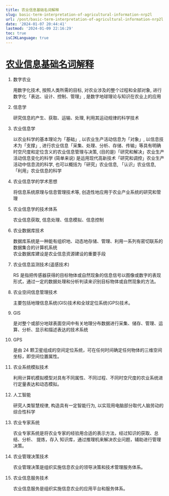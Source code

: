 ```yaml
---
title: 农业信息基础名词解释
slug: basic-term-interpretation-of-agricultural-information-nrp2l
url: /post/basic-term-interpretation-of-agricultural-information-nrp2l.html
date: '2024-01-07 20:44:41'
lastmod: '2024-01-09 22:16:29'
toc: true
isCJKLanguage: true
---
```


# [农业信息基础名词解释](https://ainfo.ray-song.com/post/basic-term-interpretation-of-agricultural-information-nrp2l)

1. 数字农业

    用数字化技术, 按照人类所需的目标, 对农业涉及的整个过程和全部对象, 进行数字化「表达、设计、控制、管理」, 是数字地球理论与知识在农业上的应用

2. 信息学

    研究信息的产生、获取、运输、处理, 利用其运动规律的科学技术

3. 农业信息学

    以农业科学的基本理论为「基础」, 以农业生产活动信息为「对象」, 以信息技术为「支撑」, 进行农业信息「采集、处理、分析、存储、传输」等具有明确时空尺度和定位含义的农业信息管理与决策, (目的是)「研究和解决」农业生产活动信息变化的科学
    (简单来说) 是运用现代高新技术「研究和调控」农业生产活动中信息流的科学, 也可以概括为「研究」农业信息, 「认识」农业信息, 「利用」农业信息的科学
4. 农业信息学的学术思想

    将信息系统原理与信息管理技术等, 创造性地应用于农业产业系统的研究和管理
5. 农业信息学的技术体系

    农业信息获取, 信息处理、信息模拟、信息控制
6. 农业数据库技术

    数据库系统是一种能有组织地、动态地存储、管理、利用一系列有密切联系的数据集合的计算机系统  
    农业数据库建设是农业信息资源建设的重要手段
7. 农业信息监测技术(遥感技术)

    RS 是指把传感器获得的目标物体或自然现象的信息信号以图像或数字的表现形式，通过一定的数据处理和分析判读来识别目标物体或自然现象的方法。
8. 农业空间信息管理技术

    主要包括地理信息系统(GIS)技术和全球定位系统(GPS)技术。
9. GIS

    是对整个或部分地球表面空间中有关地理分布数据进行采集、储存、管理、运算、分析、显示和描述表达的技术系统
10. GPS

     是由 24 颗卫星组成的空间定位系统，可在任何时间确定任何物体的三维空间坐标，即空间位置属性。
11. 农业系统模拟技术

     利用计算机模拟模型对具有不同属性、不同过程、不同时空尺度的农业系统进行定量表达和动态模拟。
12. 人工智能

     研究人类智慧规律, 构造具有一定智能行为, 以实现用电脑部分取代人脑劳动的综合性科学
13. 农业专家系统

     农业专家系统是将农业专家的经验用合适的表示方法，经过知识的获取、总结、分析、 提炼，存入 知识库，通过推理机来解决农业问题，辅助进行管理决策。
14. 农业管理决策技术

     农业管理决策是组织实施信息农业的领导决策和技术管理服务体系。
15. 农业信息服务技术

     农业信息服务是组织实施信息农业的应用平台和服务体系。
